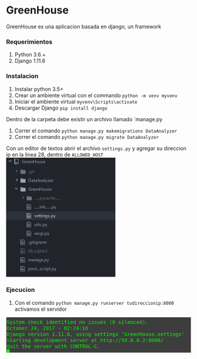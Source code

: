 # GreenHouse
GreenHouse es una aplicacion basada en django, un framework 

### Requerimientos

1. Python 3.6.+
1. Django 1.11.6

### Instalacion

1. Instalar python 3.5+
1. Crear un ambiente virtual con el commando `python -m venv myvenv`
1. Iniciar el ambiente virtual `myvenv\Scripts\activate`
1. Descargar Django `pip install django`

Dentro de la carpeta debe existir un archivo llamado `manage.py

1. Correr el comando `python manage.py makemigrations DataAnalyzer`
1. Correr el comando `python manage.py migrate DataAnalyzer`

Con un editor de textos abrir el archivo `settings.py` y agregar su direccion ip en la linea 28, dentro de `ALLOWED_HOST`
![Settings](/images/settings.png)

### Ejecucion

1. Con el comando `python manage.py runserver tudireccionip:8000` activamos el servidor

![Server running](/images/server.png)

